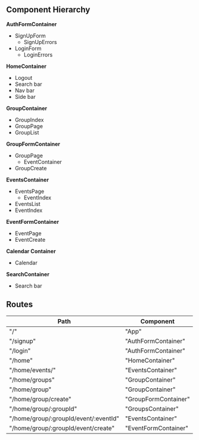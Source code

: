 ## Component Hierarchy

**AuthFormContainer**
- SignUpForm
  - SignUpErrors
- LoginForm
  - LoginErrors

**HomeContainer**
- Logout
- Search bar
- Nav bar
- Side bar

**GroupContainer**
- GroupIndex
- GroupPage
- GroupList

**GroupFormContainer**
- GroupPage
  + EventContainer
- GroupCreate

**EventsContainer**
- EventsPage
  + EventIndex
- EventsList
- EventIndex

**EventFormContainer**
- EventPage
- EventCreate

**Calendar Container**
- Calendar

**SearchContainer**
- Search bar


## Routes

|Path                                   |Component            |
|---------------------------------------|---------------------|
|"/"                                    |"App"                |
|"/signup"                              |"AuthFormContainer"  |
|"/login"                               |"AuthFormContainer"  |
|"/home"                                |"HomeContainer"      |
|"/home/events/"                        |"EventsContainer"|
|"/home/groups"                         |"GroupContainer" |
|"/home/group"                          |"GroupContainer"     |
|"/home/group/create"                   |"GroupFormContainer" |
|"/home/group/:groupId"                 |"GroupsContainer"|
|"/home/group/:groupId/event/:eventId"  |"EventsContainer"     |
|"/home/group/:groupId/event/create"    |"EventFormContainer" |
